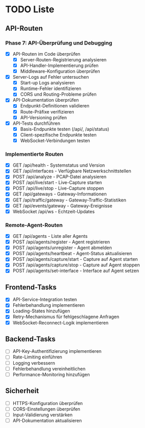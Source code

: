 # TODO Liste

## API-Routen

### Phase 7: API-Überprüfung und Debugging
- [x] API-Routen im Code überprüfen
  - [x] Server-Routen-Registrierung analysieren
  - [x] API-Handler-Implementierung prüfen
  - [x] Middleware-Konfiguration überprüfen
- [x] Server-Logs auf Fehler untersuchen
  - [x] Start-up Logs analysieren
  - [x] Runtime-Fehler identifizieren
  - [x] CORS und Routing-Probleme prüfen
- [x] API-Dokumentation überprüfen
  - [x] Endpunkt-Definitionen validieren
  - [x] Route-Präfixe verifizieren
  - [x] API-Versioning prüfen
- [x] API-Tests durchführen
  - [x] Basis-Endpunkte testen (/api/, /api/status)
  - [x] Client-spezifische Endpunkte testen
  - [x] WebSocket-Verbindungen testen

### Implementierte Routen
- [x] GET /api/health - Systemstatus und Version
- [x] GET /api/interfaces - Verfügbare Netzwerkschnittstellen
- [x] POST /api/analyze - PCAP-Datei analysieren
- [x] POST /api/live/start - Live-Capture starten
- [x] POST /api/live/stop - Live-Capture stoppen
- [x] GET /api/gateways - Gateway-Informationen
- [x] GET /api/traffic/gateway - Gateway-Traffic-Statistiken
- [x] GET /api/events/gateway - Gateway-Ereignisse
- [x] WebSocket /api/ws - Echtzeit-Updates

### Remote-Agent-Routen
- [x] GET /api/agents - Liste aller Agents
- [x] POST /api/agents/register - Agent registrieren
- [x] POST /api/agents/unregister - Agent abmelden
- [x] POST /api/agents/heartbeat - Agent-Status aktualisieren
- [x] POST /api/agents/capture/start - Capture auf Agent starten
- [x] POST /api/agents/capture/stop - Capture auf Agent stoppen
- [x] POST /api/agents/set-interface - Interface auf Agent setzen

## Frontend-Tasks
- [x] API-Service-Integration testen
- [x] Fehlerbehandlung implementieren
- [x] Loading-States hinzufügen
- [x] Retry-Mechanismus für fehlgeschlagene Anfragen
- [x] WebSocket-Reconnect-Logik implementieren

## Backend-Tasks
- [ ] API-Key-Authentifizierung implementieren
- [ ] Rate-Limiting einführen
- [ ] Logging verbessern
- [ ] Fehlerbehandlung vereinheitlichen
- [ ] Performance-Monitoring hinzufügen

## Sicherheit
- [ ] HTTPS-Konfiguration überprüfen
- [ ] CORS-Einstellungen überprüfen
- [ ] Input-Validierung verstärken
- [ ] API-Dokumentation aktualisieren 